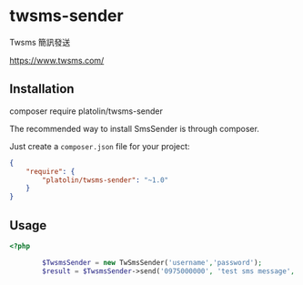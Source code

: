 # twsms-sender
Twsms  簡訊發送 

https://www.twsms.com/

Installation
------------
composer require platolin/twsms-sender

The recommended way to install SmsSender is through composer.

Just create a `composer.json` file for your project:

```json
{
    "require": {
        "platolin/twsms-sender": "~1.0"
    }
}
```


Usage
-----


``` php
<?php

        $TwsmsSender = new TwSmsSender('username','password');
        $result = $TwsmsSender->send('0975000000', 'test sms message', '201612312359' );
```
